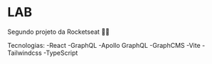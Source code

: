 # LAB
Segundo projeto da Rocketseat 🚀🚀

Tecnologias:
-React
-GraphQL
-Apollo GraphQL
-GraphCMS
-Vite
-Tailwindcss
-TypeScript
